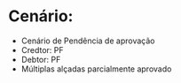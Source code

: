 # Cenário: 
 
 - Cenário de Pendência de aprovação
 - Credtor: PF
 - Debtor: PF
 - Múltiplas alçadas parcialmente aprovado